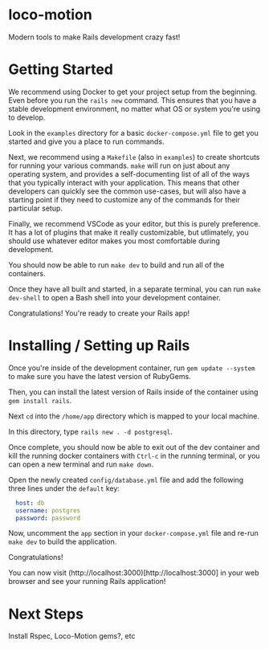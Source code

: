 # loco-motion
Modern tools to make Rails development crazy fast!

# Getting Started

We recommend using Docker to get your project setup from the beginning. Even
before you run the `rails new` command. This ensures that you have a stable
development environment, no matter what OS or system you're using to develop.

Look in the `examples` directory for a basic `docker-compose.yml` file to get
you started and give you a place to run commands.

Next, we recommend using a `Makefile` (also in `examples`) to create shortcuts
for running your various commands. `make` will run on just about any operating
system, and provides a self-documenting list of all of the ways that you
typically interact with your application. This means that other developers can
quickly see the common use-cases, but will also have a starting point if they
need to customize any of the commands for their particular setup.

Finally, we recommend VSCode as your editor, but this is purely preference. It
has a lot of plugins that make it really customizable, but utlimately, you
should use whatever editor makes you most comfortable during development.

You should now be able to run `make dev` to build and run all of the containers.

Once they have all built and started, in a separate terminal, you can run
`make dev-shell` to open a Bash shell into your development container.

Congratulations! You're ready to create your Rails app!

# Installing / Setting up Rails

Once you're inside of the development container, run `gem update --system` to
make sure you have the latest version of RubyGems.

Then, you can install the latest version of Rails inside of the container using
`gem install rails`.

Next `cd` into the `/home/app` directory which is mapped to your local machine.

In this directory, type `rails new . -d postgresql`.

Once complete, you should now be able to exit out of the dev container and kill
the running docker containers with `Ctrl-c` in the running terminal, or you can
open a new terminal and run `make down`.

Open the newly created `config/database.yml` file and add the following three
lines under the `default` key:

```yaml
  host: db
  username: postgres
  password: password
```

Now, uncomment the `app` section in your `docker-compose.yml` file and re-run
`make dev` to build the application.

Congratulations!

You can now visit (http://localhost:3000)[http://localhost:3000] in your web
browser and see your running Rails application!

# Next Steps

Install Rspec, Loco-Motion gems?, etc
